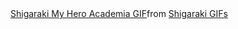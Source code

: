 <div class="tenor-gif-embed" data-postid="13556722326891871473" data-share-method="host" data-aspect-ratio="1.76596" data-width="100%"><a href="https://tenor.com/view/shigaraki-my-hero-academia-mha-villain-laugh-gif-13556722326891871473">Shigaraki My Hero Academia GIF</a>from <a href="https://tenor.com/search/shigaraki-gifs">Shigaraki GIFs</a></div> <script type="text/javascript" async src="https://tenor.com/embed.js"></script>

<!--
## Hi there 👋
**blacowhait/blacowhait** is a ✨ _special_ ✨ repository because its `README.md` (this file) appears on your GitHub profile.

Here are some ideas to get you started:

- 🔭 I’m currently working on ...
- 🌱 I’m currently learning ...
- 👯 I’m looking to collaborate on ...
- 🤔 I’m looking for help with ...
- 💬 Ask me about ...
- 📫 How to reach me: ...
- 😄 Pronouns: ...
- ⚡ Fun fact: ...
-->

